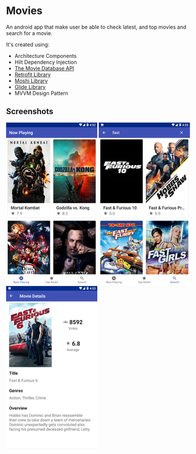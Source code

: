 # Movies
An android app that make user be able to check latest, and top movies and search for a movie.

It's created using:
- Architecture Components
- Hilt Dependency Injection
- [The Movie Database API](https://developers.themoviedb.org/3)
- [Retrofit Library](https://square.github.io/retrofit/)
- [Moshi Library](https://github.com/square/moshi)
- [Glide Library](https://github.com/bumptech/glide)
- MVVM Design Pattern

## Screenshots
<img src="screenshoots\1.png" width="250">
<img src="screenshoots\2.png" width="250">
<img src="screenshoots\3.png" width="250">